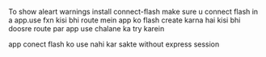 To show aleart warnings 
install connect-flash
make sure u connect flash in a app.use fxn
kisi bhi route mein app ko flash create karna hai
kisi bhi doosre route par app use chalane ka try karein

app conect flash ko use nahi kar sakte without express session